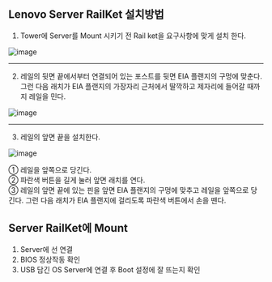 ## Lenovo Server RailKet 설치방법
1. Tower에 Server를 Mount 시키기 전 Rail ket을 요구사항에 맞게 설치 한다.

![image](https://github.com/user-attachments/assets/62e84c51-35fd-4698-b9d7-0c7da34a0496)

---
2. 레일의 뒷면 끝에서부터 연결되어 있는 포스트를 뒷면 EIA 플랜지의 구멍에 맞춘다.
   그런 다음 래치가 EIA 플랜지의 가장자리 근처에서 딸깍하고 제자리에 들어갈 때까지 레일을 민다.
 
![image](https://github.com/user-attachments/assets/866f0555-0ac7-45bd-b893-69d9c9191f03)

---

3. 레일의 앞면 끝을 설치한다. 

![image](https://github.com/user-attachments/assets/503cacd6-9997-4472-be48-c5876252e61f)

 ① 레일을 앞쪽으로 당긴다.
 <br>
 ② 파란색 버튼을 길게 눌러 앞면 래치를 연다.
 <br>
 ③ 레일의 앞면 끝에 있는 핀을 앞면 EIA 플랜지의 구멍에 맞추고 레일을 앞쪽으로 당긴다. 
   그런 다음 래치가 EIA 플랜지에 걸리도록 파란색 버튼에서 손을 뗀다.

## Server RailKet에 Mount
1. Server에 선 연결 
2. BIOS 정상작동 확인
3. USB 담긴 OS Server에 연결 후  Boot 설정에 잘 뜨는지 확인
